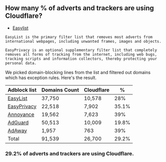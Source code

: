## How many % of adverts and trackers are using Cloudflare?


- [Easylist](https://web.archive.org/web/20210516110248/https://easylist.to/)
```
EasyList is the primary filter list that removes most adverts from international webpages, including unwanted frames, images and objects.

EasyPrivacy is an optional supplementary filter list that completely removes all forms of tracking from the internet, including web bugs, tracking scripts and information collectors, thereby protecting your personal data.
```


We picked domain-blocking lines from the list and filtered out domains which has exception rules.
Here's the result.


| Adblock list | Domains Count | Cloudflare | % |
| --- | --- | --- | --- |
| [EasyList](https://easylist.to/easylist/easylist.txt) | 37,750 | 10,578 | 28% |
| [EasyPrivacy](https://easylist.to/easylist/easyprivacy.txt) | 22,518 | 7,902 | 35.1% |
| [Annoyance](https://secure.fanboy.co.nz/fanboy-annoyance.txt) | 19,562 | 7,623 | 39% |
| [AdGuard](https://adguardteam.github.io/AdGuardSDNSFilter/Filters/filter.txt) | 50,513 | 10,009 | 19.8% |
| [AdAway](https://raw.githubusercontent.com/AdAway/adaway.github.io/master/hosts.txt) | 1,957 | 763 | 39% |
| Total | 91,539 | 26,700 | 29.2% |


### 29.2% of adverts and trackers are using Cloudflare.